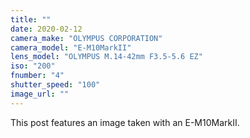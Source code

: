 ```yaml
---
title: ""
date: 2020-02-12
camera_make: "OLYMPUS CORPORATION"
camera_model: "E-M10MarkII"
lens_model: "OLYMPUS M.14-42mm F3.5-5.6 EZ"
iso: "200"
fnumber: "4"
shutter_speed: "100"
image_url: ""
---
```


This post features an image taken with an E-M10MarkII.